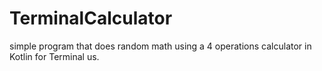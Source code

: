# TerminalCalculator

simple program that does random math using a 4 operations calculator in Kotlin for Terminal us.
